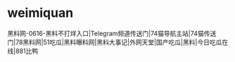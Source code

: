 # weimiquan
黑料网-0616-黑料不打烊入口|Telegram频道传送门|74猫导航主站|74猫传送门|78黑料网|51吃瓜|黑料曝料网|黑料大事记|外网天堂|国产吃瓜|黑料|今日吃瓜在线|881比鸭
